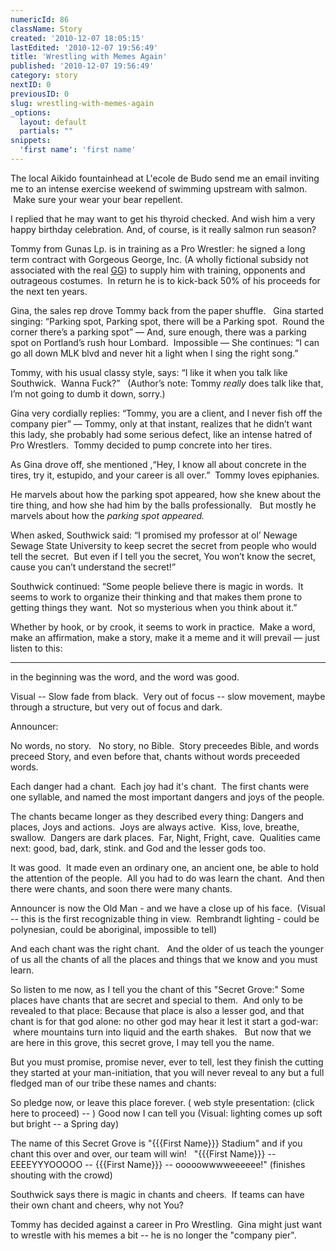 ```yaml
---
numericId: 86
className: Story
created: '2010-12-07 18:05:15'
lastEdited: '2010-12-07 19:56:49'
title: 'Wrestling with Memes Again'
published: '2010-12-07 19:56:49'
category: story
nextID: 0
previousID: 0
slug: wrestling-with-memes-again
_options:
  layout: default
  partials: ""
snippets:
  'first name': 'first name'
---
```

The local Aikido fountainhead at L'ecole de Budo send me an email inviting me to an intense exercise weekend of swimming upstream with salmon. &nbsp;Make sure your wear your bear repellent.

I replied that he may want to get his thyroid checked. And wish him a very happy birthday celebration. And, of course, is it really salmon run season?

Tommy from Gunas Lp. is in training as a Pro Wrestler: he signed a long term contract with Gorgeous George, Inc. (A wholly fictional subsidy not associated with the real&nbsp;[GG][0]) to supply him with training, opponents and outrageous costumes.&nbsp; In return he is to kick-back 50% of his proceeds for the next ten years.

Gina, the sales rep drove Tommy back from the paper shuffle. &nbsp; Gina started singing: &ldquo;Parking spot, Parking spot, there will be a Parking spot.&nbsp; Round the corner there&rsquo;s a parking spot&rdquo; &mdash; And, sure enough, there was a parking spot on Portland&rsquo;s rush hour Lombard.&nbsp; Impossible &mdash; She continues: &ldquo;I can go all down MLK blvd and never hit a light when I sing the right song.&rdquo;

Tommy, with his usual classy style, says: &ldquo;I like it when you talk like Southwick.&nbsp; Wanna Fuck?&rdquo; &nbsp; (Author&rsquo;s note: Tommy&nbsp;_really_&nbsp;does talk like that, I&rsquo;m not going to dumb it down, sorry.)

Gina very cordially replies: &ldquo;Tommy, you are a client, and I never fish off the company pier&rdquo; &mdash; Tommy, only at that instant, realizes that he didn&rsquo;t want this lady, she probably had some serious defect, like an intense hatred of Pro Wrestlers.&nbsp; Tommy decided to pump concrete into her tires.

As Gina drove off, she mentioned ,&ldquo;Hey, I know all about concrete in the tires, try it, estupido, and your career is all over.&rdquo;&nbsp; Tommy loves epiphanies.

He marvels about how the parking spot appeared, how she knew about the tire thing, and how she had him by the balls professionally. &nbsp; But mostly he marvels about how the&nbsp;_parking spot appeared.&nbsp;_

When asked, Southwick said: &ldquo;I promised my professor at ol&rsquo; Newage Sewage State University to keep secret the secret from people who would tell the secret.&nbsp; But even if I tell you the secret, You won&rsquo;t know the secret, cause you can&rsquo;t understand the secret!&rdquo;

Southwick continued: &ldquo;Some people believe there is magic in words.&nbsp; It seems to work to organize their thinking and that makes them prone to getting things they want.&nbsp; Not so mysterious when you think about it.&rdquo;&nbsp;

Whether by hook, or by crook, it seems to work in practice.&nbsp; Make a word, make an affirmation, make a story, make it a meme and it will prevail &mdash; just listen to this:&nbsp;

-----------------------------------------------------

in the beginning was the word, and the word was good.

Visual -- Slow fade from black. &nbsp;Very out of focus -- slow movement, maybe through a structure, but very out of focus and dark.

Announcer:&nbsp;

No words, no story. &nbsp;&nbsp;No story, no Bible. &nbsp;Story preceedes Bible, and words preceed Story, and even before that, chants without words preceeded words.

Each danger had a chant. &nbsp;Each joy had it's chant. &nbsp;The first chants were one syllable, and named the most important dangers and joys of the people.

The chants became longer as they described every thing: Dangers and places, Joys and actions. &nbsp;Joys are always active. &nbsp;Kiss, love, breathe, swallow. &nbsp;Dangers are dark places. &nbsp;Far, Night, Fright, cave. &nbsp;Qualities came next: good, bad, dark, stink. and God and the lesser gods too.

It was good. &nbsp;It made even an ordinary one, an ancient one, be able to hold the attention of the people. &nbsp;All you had to do was learn the chant. &nbsp;And then there were chants, and soon there were many chants. &nbsp;

Announcer is now the Old Man - and we have a close up of his face. &nbsp;(Visual -- this is the first recognizable thing in view. &nbsp;Rembrandt lighting - could be polynesian, could be aboriginal, impossible to tell)

And each chant was the right chant. &nbsp;&nbsp;And the older of us teach the younger of us all the chants of all the places and things that we know and you must learn.

So listen to me now, as I tell you the chant of this &quot;Secret Grove:&quot; Some places have chants that are secret and special to them. &nbsp;And only to be revealed to that place: Because that place is also a lesser god, and that chant is for that god alone: no other god may hear it lest it start a god-war: &nbsp;where mountains turn into liquid and the earth shakes. &nbsp;&nbsp;But now that we are here in this grove, this secret grove, I may tell you the name.

But you must promise, promise never, ever to tell, lest they finish the cutting they started at your man-initiation, that you will never reveal to any but a full fledged man of our tribe these names and chants:

So pledge now, or leave this place forever. ( web style presentation: (click here to proceed) -- ) Good now I can tell you (Visual: lighting comes up soft but bright -- a Spring day)

The name of this Secret Grove is &quot;{{{First Name}}} Stadium&quot; and if you chant this over and over, our team will win! &nbsp;&nbsp;&quot;{{{First Name}}} -- EEEEYYYOOOOO -- {{{First Name}}} -- ooooowwwweeeeee!&quot; (finishes shouting with the crowd)

Southwick says there is magic in chants and cheers. &nbsp;If teams can have their own chant and cheers, why not You?

Tommy has decided against a career in Pro Wrestling. &nbsp;Gina might just want to wrestle with his memes a bit -- he is no longer the &quot;company pier&quot;.&nbsp;

[0]: http://www.wrestlingmuseum.com/pages/bios/halloffame/georgebio.html